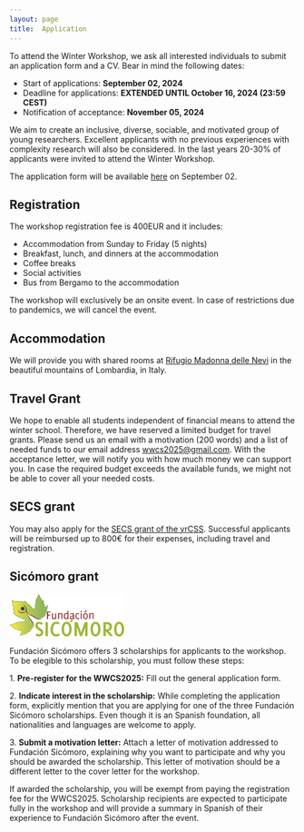 ```yaml
---
layout: page
title:  Application
---
```


To attend the Winter Workshop, we ask all interested individuals to submit an application form and a CV. Bear in mind the following dates:

- Start of applications: **September 02, 2024**
- Deadline for applications: **EXTENDED UNTIL October 16, 2024 (23:59 CEST)**
- Notification of acceptance: **November 05, 2024**

We aim to create an inclusive, diverse, sociable, and motivated group of young researchers. Excellent applicants with no previous experiences with complexity research will also be considered. In the last years 20-30% of applicants were invited to attend the Winter Workshop.

The application form will be available [here](https://forms.gle/7Csc2GDsEK35mLa49) on September 02.


## Registration

The workshop registration fee is 400EUR and it includes:
- Accommodation from Sunday to Friday (5 nights)
- Breakfast, lunch, and dinners at the accommodation
- Coffee breaks
- Social activities
- Bus from Bergamo to the accommodation

The workshop will exclusively be an onsite event. In case of restrictions due to pandemics, we will cancel the event.

## Accommodation

We will provide you with shared rooms at [Rifugio Madonna delle Nevi](https://www.madonnadellenevibg.it/) in the beautiful mountains of Lombardia, in Italy.

## Travel Grant

We hope to enable all students independent of financial means to attend the winter school. Therefore, we have reserved a limited budget for travel grants. Please send us an email with a motivation (200 words) and a list of needed funds to our email address [wwcs2025@gmail.com](mailto:wwcs2025@gmail.com). With the acceptance letter, we will notify you with how much money we can support you. In case the required budget exceeds the available funds, we might not be able to cover all your needed costs.

## SECS grant
You may also apply for the [SECS grant of the yrCSS](https://yrcss.cssociety.org/grants/secs/). Successful applicants will be reimbursed up to 800€ for their expenses, including travel and registration.

## Sicómoro grant

<img style="float: centre;" src="/assets/image25/Sicomoro_logo.png" width="40%"/>

Fundación Sicómoro offers 3 scholarships for applicants to the workshop. To be elegible to this scholarship, you must follow these steps: 

1.⁠ ⁠**Pre-register for the WWCS2025:** Fill out the general application form.

2.⁠ ⁠**Indicate interest in the scholarship:** While completing the application form, explicitly mention that you are applying for one of the three Fundación Sicómoro scholarships. Even though it is an Spanish foundation, all nationalities and languages are welcome to apply.

3.⁠ ⁠**Submit a motivation letter:** Attach a letter of motivation addressed to Fundación Sicómoro, explaining why you want to participate and why you should be awarded the scholarship. This letter of motivation should be a different letter to the cover letter for the workshop.

If awarded the scholarship, you will be exempt from paying the registration fee for the WWCS2025. Scholarship recipients are expected to participate fully in the workshop and will provide a summary in Spanish of their experience to Fundación Sicómoro after the event.
